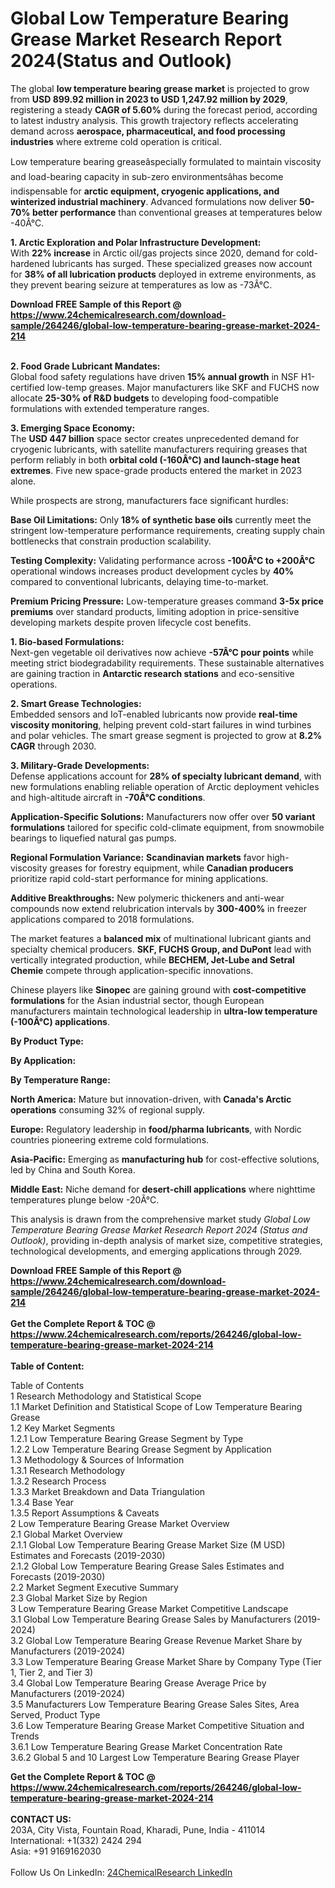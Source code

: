 <h1>Global Low Temperature Bearing Grease Market Research Report 2024(Status and Outlook)</h1><p>The global <strong>low temperature bearing grease market</strong> is projected to grow from <strong>USD 899.92 million in 2023 to USD 1,247.92 million by 2029</strong>, registering a steady <strong>CAGR of 5.60%</strong> during the forecast period, according to latest industry analysis. This growth trajectory reflects accelerating demand across <strong>aerospace, pharmaceutical, and food processing industries</strong> where extreme cold operation is critical.</p><p>Low temperature bearing greaseâspecially formulated to maintain viscosity and load-bearing capacity in sub-zero environmentsâhas become indispensable for <strong>arctic equipment, cryogenic applications, and winterized industrial machinery</strong>. Advanced formulations now deliver <strong>50-70% better performance</strong> than conventional greases at temperatures below -40Â°C.</p><p><strong>1. Arctic Exploration and Polar Infrastructure Development:</strong><br>
With <strong>22% increase</strong> in Arctic oil/gas projects since 2020, demand for cold-hardened lubricants has surged. These specialized greases now account for <strong>38% of all lubrication products</strong> deployed in extreme environments, as they prevent bearing seizure at temperatures as low as -73Â°C.</p><div><b>Download FREE Sample of this Report @ 
            <a href="https://www.24chemicalresearch.com/download-sample/264246/global-low-temperature-bearing-grease-market-2024-214">
            https://www.24chemicalresearch.com/download-sample/264246/global-low-temperature-bearing-grease-market-2024-214</a></b></div><br><p><strong>2. Food Grade Lubricant Mandates:</strong><br>
Global food safety regulations have driven <strong>15% annual growth</strong> in NSF H1-certified low-temp greases. Major manufacturers like SKF and FUCHS now allocate <strong>25-30% of R&amp;D budgets</strong> to developing food-compatible formulations with extended temperature ranges.</p><p><strong>3. Emerging Space Economy:</strong><br>
The <strong>USD 447 billion</strong> space sector creates unprecedented demand for cryogenic lubricants, with satellite manufacturers requiring greases that perform reliably in both <strong>orbital cold (-160Â°C) and launch-stage heat extremes</strong>. Five new space-grade products entered the market in 2023 alone.</p><p>While prospects are strong, manufacturers face significant hurdles:</p><p><strong>Base Oil Limitations:</strong> Only <strong>18% of synthetic base oils</strong> currently meet the stringent low-temperature performance requirements, creating supply chain bottlenecks that constrain production scalability.</p><p><strong>Testing Complexity:</strong> Validating performance across <strong>-100Â°C to +200Â°C</strong> operational windows increases product development cycles by <strong>40%</strong> compared to conventional lubricants, delaying time-to-market.</p><p><strong>Premium Pricing Pressure:</strong> Low-temperature greases command <strong>3-5x price premiums</strong> over standard products, limiting adoption in price-sensitive developing markets despite proven lifecycle cost benefits.</p><p><strong>1. Bio-based Formulations:</strong><br>
Next-gen vegetable oil derivatives now achieve <strong>-57Â°C pour points</strong> while meeting strict biodegradability requirements. These sustainable alternatives are gaining traction in <strong>Antarctic research stations</strong> and eco-sensitive operations.</p><p><strong>2. Smart Grease Technologies:</strong><br>
Embedded sensors and IoT-enabled lubricants now provide <strong>real-time viscosity monitoring</strong>, helping prevent cold-start failures in wind turbines and polar vehicles. The smart grease segment is projected to grow at <strong>8.2% CAGR</strong> through 2030.</p><p><strong>3. Military-Grade Developments:</strong><br>
Defense applications account for <strong>28% of specialty lubricant demand</strong>, with new formulations enabling reliable operation of Arctic deployment vehicles and high-altitude aircraft in <strong>-70Â°C conditions</strong>.</p><p><strong>Application-Specific Solutions:</strong> Manufacturers now offer over <strong>50 variant formulations</strong> tailored for specific cold-climate equipment, from snowmobile bearings to liquefied natural gas pumps.</p><p><strong>Regional Formulation Variance:</strong> <strong>Scandinavian markets</strong> favor high-viscosity greases for forestry equipment, while <strong>Canadian producers</strong> prioritize rapid cold-start performance for mining applications.</p><p><strong>Additive Breakthroughs:</strong> New polymeric thickeners and anti-wear compounds now extend relubrication intervals by <strong>300-400%</strong> in freezer applications compared to 2018 formulations.</p><p>The market features a <strong>balanced mix</strong> of multinational lubricant giants and specialty chemical producers. <strong>SKF, FUCHS Group, and DuPont</strong> lead with vertically integrated production, while <strong>BECHEM, Jet-Lube and Setral Chemie</strong> compete through application-specific innovations.</p><p>Chinese players like <strong>Sinopec</strong> are gaining ground with <strong>cost-competitive formulations</strong> for the Asian industrial sector, though European manufacturers maintain technological leadership in <strong>ultra-low temperature (-100Â°C) applications</strong>.</p><p><strong>By Product Type:</strong></p><p><strong>By Application:</strong></p><p><strong>By Temperature Range:</strong></p><p><strong>North America:</strong> Mature but innovation-driven, with <strong>Canada's Arctic operations</strong> consuming 32% of regional supply.</p><p><strong>Europe:</strong> Regulatory leadership in <strong>food/pharma lubricants</strong>, with Nordic countries pioneering extreme cold formulations.</p><p><strong>Asia-Pacific:</strong> Emerging as <strong>manufacturing hub</strong> for cost-effective solutions, led by China and South Korea.</p><p><strong>Middle East:</strong> Niche demand for <strong>desert-chill applications</strong> where nighttime temperatures plunge below -20Â°C.</p><p>This analysis is drawn from the comprehensive market study <em>Global Low Temperature Bearing Grease Market Research Report 2024 (Status and Outlook)</em>, providing in-depth analysis of market size, competitive strategies, technological developments, and emerging applications through 2029.</p><div><b>Download FREE Sample of this Report @ 
            <a href="https://www.24chemicalresearch.com/download-sample/264246/global-low-temperature-bearing-grease-market-2024-214">
            https://www.24chemicalresearch.com/download-sample/264246/global-low-temperature-bearing-grease-market-2024-214</a></b></div><br><div><b>Get the Complete Report & TOC @ 
            <a href="https://www.24chemicalresearch.com/reports/264246/global-low-temperature-bearing-grease-market-2024-214">
            https://www.24chemicalresearch.com/reports/264246/global-low-temperature-bearing-grease-market-2024-214</a></b></div><br>
            <b>Table of Content:</b><p>Table of Contents<br />
1 Research Methodology and Statistical Scope<br />
1.1 Market Definition and Statistical Scope of Low Temperature Bearing Grease<br />
1.2 Key Market Segments<br />
1.2.1 Low Temperature Bearing Grease Segment by Type<br />
1.2.2 Low Temperature Bearing Grease Segment by Application<br />
1.3 Methodology & Sources of Information<br />
1.3.1 Research Methodology<br />
1.3.2 Research Process<br />
1.3.3 Market Breakdown and Data Triangulation<br />
1.3.4 Base Year<br />
1.3.5 Report Assumptions & Caveats<br />
2 Low Temperature Bearing Grease Market Overview<br />
2.1 Global Market Overview<br />
2.1.1 Global Low Temperature Bearing Grease Market Size (M USD) Estimates and Forecasts (2019-2030)<br />
2.1.2 Global Low Temperature Bearing Grease Sales Estimates and Forecasts (2019-2030)<br />
2.2 Market Segment Executive Summary<br />
2.3 Global Market Size by Region<br />
3 Low Temperature Bearing Grease Market Competitive Landscape<br />
3.1 Global Low Temperature Bearing Grease Sales by Manufacturers (2019-2024)<br />
3.2 Global Low Temperature Bearing Grease Revenue Market Share by Manufacturers (2019-2024)<br />
3.3 Low Temperature Bearing Grease Market Share by Company Type (Tier 1, Tier 2, and Tier 3)<br />
3.4 Global Low Temperature Bearing Grease Average Price by Manufacturers (2019-2024)<br />
3.5 Manufacturers Low Temperature Bearing Grease Sales Sites, Area Served, Product Type<br />
3.6 Low Temperature Bearing Grease Market Competitive Situation and Trends<br />
3.6.1 Low Temperature Bearing Grease Market Concentration Rate<br />
3.6.2 Global 5 and 10 Largest Low Temperature Bearing Grease Player</p><div><b>Get the Complete Report & TOC @ 
            <a href="https://www.24chemicalresearch.com/reports/264246/global-low-temperature-bearing-grease-market-2024-214">
            https://www.24chemicalresearch.com/reports/264246/global-low-temperature-bearing-grease-market-2024-214</a></b></div><br><b>CONTACT US:</b><br>
            203A, City Vista, Fountain Road, Kharadi, Pune, India - 411014<br>
            International: +1(332) 2424 294<br>
            Asia: +91 9169162030 <br><br>
            Follow Us On LinkedIn: <a href="https://www.linkedin.com/company/24chemicalresearch/">24ChemicalResearch LinkedIn</a>